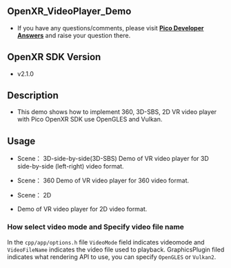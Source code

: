 ## OpenXR_VideoPlayer_Demo
  - If you have any questions/comments, please visit [**Pico Developer Answers**](https://devanswers.pico-interactive.com/) and raise your question there.

## OpenXR SDK Version
  - v2.1.0
  
## Description
  - This demo shows how to implement 360, 3D-SBS, 2D VR video player with Pico OpenXR SDK use OpenGLES and Vulkan.

## Usage
  - Scene： 3D-side-by-side(3D-SBS)
    Demo of VR video player for 3D side-by-side (left-right) video format.

  - Scene： 360 
    Demo of VR video player for 360 video format.

  - Scene： 2D
  - Demo of VR video player for 2D video format.

### How select video mode and Specify video file name
  In the `cpp/app/options.h` file `VideoMode` field indicates videomode and `VideoFileName` indicates the video file used to playback. GraphicsPlugin filed indicates what rendering API to use, you can specify `OpenGLES` or `Vulkan2`.